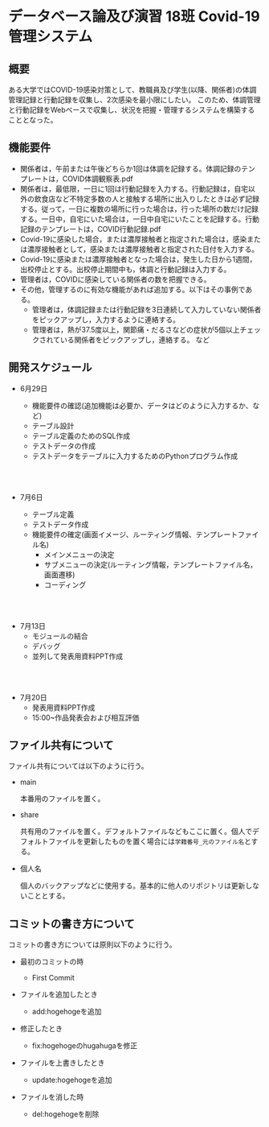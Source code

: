 # データベース論及び演習 18班 Covid-19管理システム
## 概要
ある大学ではCOVID-19感染対策として、教職員及び学生(以降、関係者)の体調管理記録と行動記録を収集し、2次感染を最小限にしたい。
このため、体調管理と行動記録をWebベースで収集し、状況を把握・管理するシステムを構築することとなった。

## 機能要件
- 関係者は，午前または午後どちらか1回は体調を記録する。体調記録のテンプレートは，COVID体調観察表.pdf
- 関係者は，最低限，一日に1回は行動記録を入力する。行動記録は，自宅以外の飲食店など不特定多数の人と接触する場所に出入りしたときは必ず記録する。従って，一日に複数の場所に行った場合は，行った場所の数だけ記録する。一日中，自宅にいた場合は，一日中自宅にいたことを記録する。行動記録のテンプレートは，COVID行動記録.pdf
- Covid-19に感染した場合，または濃厚接触者と指定された場合は，感染または濃厚接触者として，感染または濃厚接触者と指定された日付を入力する。
- Covid-19に感染または濃厚接触者となった場合は，発生した日から1週間，出校停止とする。出校停止期間中も，体調と行動記録は入力する。
- 管理者は，COVIDに感染している関係者の数を把握できる。
- その他，管理するのに有効な機能があれば追加する。以下はその事例である。
    - 管理者は，体調記録または行動記録を3日連続して入力していない関係者をピックアップし，入力するように連絡する。
    - 管理者は，熱が37.5度以上，関節痛・だるさなどの症状が5個以上チェックされている関係者をピックアップし，連絡する。
など

## 開発スケジュール
- 6月29日　
    
    - 機能要件の確認(追加機能は必要か、データはどのように入力するか、など)	
    - テーブル設計  
    - テーブル定義のためのSQL作成
    - テストデータの作成
    - テストデータをテーブルに入力するためのPythonプログラム作成
<br>
<br>

- 7月6日
	
    - テーブル定義
	- テストデータ作成
	- 機能要件の確定(画面イメージ、ルーティング情報、テンプレートファイル名)
        - メインメニューの決定
        - サブメニューの決定(ルーティング情報，テンプレートファイル名，画面遷移)
	    - コーディング
<br>
<br>

- 7月13日
    - モジュールの結合
    - デバッグ
	- 並列して発表用資料PPT作成
<br>
<br>

- 7月20日
	- 発表用資料PPT作成
    - 15:00~作品発表会および相互評価

## ファイル共有について
ファイル共有については以下のように行う。

- main
    
    本番用のファイルを置く。

- share
    
    共有用のファイルを置く。デフォルトファイルなどもここに置く。個人でデフォルトファイルを更新したものを置く場合には`学籍番号_元のファイル名`とする。

- 個人名
    
    個人のバックアップなどに使用する。基本的に他人のリポジトリは更新しないこととする。

## コミットの書き方について
コミットの書き方については原則以下のように行う。

- 最初のコミットの時
    - First Commit

- ファイルを追加したとき
    - add:hogehogeを追加

- 修正したとき
    - fix:hogehogeのhugahugaを修正

- ファイルを上書きしたとき
    - update:hogehogeを追加

- ファイルを消した時
    - del:hogehogeを削除